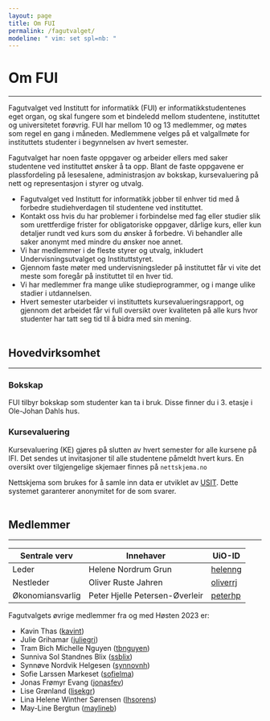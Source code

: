 ```yaml
---
layout: page
title: Om FUI
permalink: /fagutvalget/
modeline: " vim: set spl=nb: "
---
```


# Om FUI

---

Fagutvalget ved Institutt for informatikk (FUI) er informatikkstudentenes eget
organ, og skal fungere som et bindeledd mellom studentene, instituttet og
universitetet forøvrig. FUI har mellom 10 og 13 medlemmer, og møtes som regel
en gang i måneden. Medlemmene velges på et valgallmøte for instituttets
studenter i begynnelsen av hvert semester.

Fagutvalget har noen faste oppgaver og arbeider ellers med saker studentene ved
instituttet ønsker å ta opp. Blant de faste oppgavene er plassfordeling på
lesesalene, administrasjon av bokskap, kursevaluering på nett og representasjon
i styrer og utvalg.

- Fagutvalget ved Institutt for informatikk jobber til enhver tid med
  å forbedre studiehverdagen til studentene ved instituttet.
- Kontakt oss hvis du har problemer i forbindelse med fag eller studier slik
  som urettferdige frister for obligatoriske oppgaver, dårlige kurs, eller kun
  detaljer rundt ved kurs som du ønsker å forbedre. Vi behandler alle saker
  anonymt med mindre du ønsker noe annet.
- Vi har medlemmer i de fleste styrer og utvalg, inkludert
  Undervisningsutvalget og Instituttstyret.
- Gjennom faste møter med undervisningsleder på instituttet får vi vite det
  meste som foregår på instituttet til en hver tid.
- Vi har medlemmer fra mange ulike studieprogrammer, og i mange ulike stadier
  i utdannelsen.
- Hvert semester utarbeider vi instituttets kursevalueringsrapport, og gjennom
  det arbeidet får vi full oversikt over kvaliteten på alle kurs hvor studenter
  har tatt seg tid til å bidra med sin mening.
  <br><br>

## Hovedvirksomhet

---

### Bokskap

FUI tilbyr bokskap som studenter kan ta i bruk. Disse finner du i 3. etasje i
Ole-Johan Dahls hus.

### Kursevaluering

Kursevaluering (KE) gjøres på slutten av hvert semester for alle kursene på
IFI. Det sendes ut invitasjoner til alle studentene påmeldt hvert kurs. En
oversikt over tilgjengelige skjemaer finnes på `nettskjema.no`

Nettskjema som brukes for å samle inn data er utviklet av
[USIT](http://usit.uio.no/). Dette systemet garanterer anonymitet for de som
svarer.
<br><br>

## Medlemmer

---

<table class="table">
  <thead>
    <tr>
      <th scope="col">Sentrale verv</th>
      <th scope="col">Innehaver</th>
      <th scope="col">UiO-ID</th>
    </tr>
  </thead>
  <tbody>
    <tr>
      <td>Leder</td>
      <td>Helene Nordrum Grun</td>
      <td><a href="https://www.mn.uio.no/?vrtx=person-view&uid=helenng">helenng</a></td>
    </tr>
    <tr>
      <td>Nestleder</td>
       <td>Oliver Ruste Jahren</td>
      <td><a href="https://personer.uio.no/oliverrj">oliverrj</a></td>
    </tr>
    <tr>
      <td>Økonomiansvarlig</td>
       <td>Peter Hjelle Petersen-Øverleir</td>
      <td><a href="https://www.mn.uio.no/ifi/?vrtx=person-view&uid=peterhp">peterhp</a></td>
    </tr>
  </tbody>
</table>

Fagutvalgets øvrige medlemmer fra og med Høsten 2023 er:

- Kavin Thas ([kavint](https://www.mn.uio.no/ifi/?vrtx=person-view&uid=kavint))
- Julie Grihamar ([juliegri](https://www.mn.uio.no/ifi/?vrtx=person-view&uid=juliegri))
- Tram Bich Michelle Nguyen ([tbnguyen](https://www.mn.uio.no/ifi/?vrtx=person-view&uid=tbnguyen))
- Sunniva Sol Standnes Blix ([ssblix](https://www.mn.uio.no/ifi/?vrtx=person-view&uid=ssblix))
- Synnøve Nordvik Helgesen ([synnovnh](https://www.mn.uio.no/ifi/?vrtx=person-view&uid=synnovnh))
- Sofie Larssen Markeset ([sofielma](https://www.mn.uio.no/ifi/?vrtx=person-view&uid=sofielma))
- Jonas Frømyr Evang ([jonasfev](https://www.mn.uio.no/ifi/?vrtx=person-view&uid=jonasfev))
- Lise Grønland ([lisekgr](https://personer.uio.no/lisekgr))
- Lina Helene Winther Sørensen ([lhsorens](https://personer.uio.no/lhsorens))
- May-Line Bergtun ([maylineb](https://personer.uio.no/maylineb))
